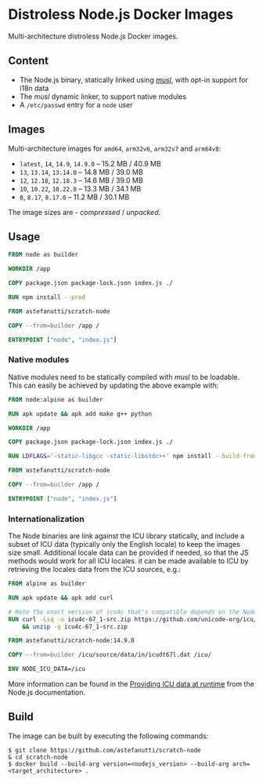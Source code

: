 # Distroless Node.js Docker Images

Multi-architecture distroless Node.js Docker images.

## Content

* The Node.js binary, statically linked using [_musl_](https://musl.libc.org), with opt-in support for i18n data
* The _musl_ dynamic linker, to support native modules
* A `/etc/passwd` entry for a `node` user

## Images

Multi-architecture images for `amd64`, `arm32v6`, `arm32v7` and `arm64v8`:

* `latest`, `14`, `14.9`, `14.9.0` – 15.2 MB / 40.9 MB
* `13`, `13.14`, `13.14.0` – 14.8 MB / 39.0 MB
* `12`, `12.18`, `12.18.3` – 14.6 MB / 39.0 MB
* `10`, `10.22`, `10.22.0` – 13.3 MB / 34.1 MB
* `8`, `8.17`, `8.17.0` – 11.2 MB / 30.1 MB

The image sizes are - _compressed_ / _unpacked_.

## Usage

```dockerfile
FROM node as builder

WORKDIR /app

COPY package.json package-lock.json index.js ./

RUN npm install --prod

FROM astefanutti/scratch-node

COPY --from=builder /app /

ENTRYPOINT ["node", "index.js"]
```

### Native modules

Native modules need to be statically compiled with _musl_ to be loadable.
This can easily be achieved by updating the above example with:

```dockerfile
FROM node:alpine as builder

RUN apk update && apk add make g++ python

WORKDIR /app

COPY package.json package-lock.json index.js ./

RUN LDFLAGS='-static-libgcc -static-libstdc++' npm install --build-from-source=<native_module>

FROM astefanutti/scratch-node

COPY --from=builder /app /

ENTRYPOINT ["node", "index.js"]
```

### Internationalization

The Node binaries are link against the ICU library statically, and include a subset of ICU data (typically only the English locale) to keep the images size small.
Additional locale data can be provided if needed, so that the JS methods would work for all ICU locales. it can be made available to ICU by retrieving the locales data from the ICU sources, e.g.:

```dockerfile
FROM alpine as builder

RUN apk update && apk add curl

# Note the exact version of icu4c that's compatible depends on the Node version!
RUN curl -Lsq -o icu4c-67_1-src.zip https://github.com/unicode-org/icu/releases/download/release-67-1/icu4c-67_1-src.zip \
    && unzip -q icu4c-67_1-src.zip

FROM astefanutti/scratch-node:14.9.0

COPY --from=builder /icu/source/data/in/icudt67l.dat /icu/

ENV NODE_ICU_DATA=/icu
```

More information can be found in the [Providing ICU data at runtime](https://nodejs.org/api/intl.html#intl_providing_icu_data_at_runtime) from the Node.js documentation.

## Build

The image can be built by executing the following commands:

```
$ git clone https://github.com/astefanutti/scratch-node
& cd scratch-node
$ docker build --build-arg version=<nodejs_version> --build-arg arch=<target_architecture> .
```
